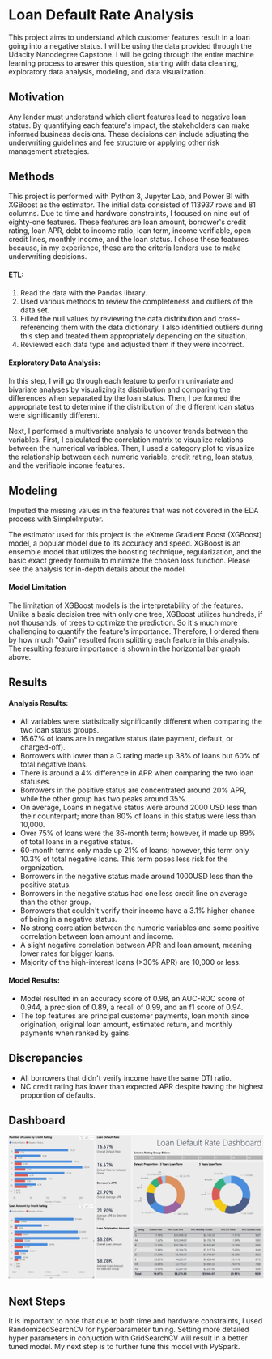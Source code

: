 # Loan Default Rate Analysis

This project aims to understand which customer features result in a loan going into a negative status. I will be using the data provided through the Udacity Nanodegree Capstone. I will be going through the entire machine learning process to answer this question, starting with data cleaning, exploratory data analysis, modeling, and data visualization.

## Motivation

Any lender must understand which client features lead to negative loan status. By quantifying each feature's impact, the stakeholders can make informed business decisions. These decisions can include adjusting the underwriting guidelines and fee structure or applying other risk management strategies. 

## Methods

This project is performed with Python 3, Jupyter Lab, and Power BI with XGBoost as the estimator. The initial data consisted of 113937 rows and 81 columns. Due to time and hardware constraints, I focused on nine out of eighty-one features. These features are loan amount, borrower's credit rating, loan APR, debt to income ratio, loan term, income verifiable, open credit lines, monthly income, and the loan status. I chose these features because, in my experience, these are the criteria lenders use to make underwriting decisions.

#### ETL:
1. Read the data with the Pandas library.
2. Used various methods to review the completeness and outliers of the data set.
3. Filled the null values by reviewing the data distribution and cross-referencing them with the data dictionary. I also identified outliers during this step and treated them appropriately depending on the situation.
4. Reviewed each data type and adjusted them if they were incorrect.


#### Exploratory Data Analysis:

In this step, I will go through each feature to perform univariate and bivariate analyses by visualizing its distribution and comparing the differences when separated by the loan status. Then, I performed the appropriate test to determine if the distribution of the different loan status were significantly different. 

Next, I performed a multivariate analysis to uncover trends between the variables. First, I calculated the correlation matrix to visualize relations between the numerical variables. Then, I used a category plot to visualize the relationship between each numeric variable, credit rating, loan status, and the verifiable income features. 

## Modeling

Imputed the missing values in the features that was not covered in the EDA process with SimpleImputer.

The estimator used for this project is the eXtreme Gradient Boost (XGBoost) model, a popular model due to its accuracy and speed. XGBoost is an ensemble model that utilizes the boosting technique, regularization, and the basic exact greedy formula to minimize the chosen loss function. Please see the analysis for in-depth details about the model.

#### Model Limitation

The limitation of XGBoost models is the interpretability of the features. Unlike a basic decision tree with only one tree, XGBoost utilizes hundreds, if not thousands, of trees to optimize the prediction. So it's much more challenging to quantify the feature's importance. Therefore, I ordered them by how much "Gain" resulted from splitting each feature in this analysis. The resulting feature importance is shown in the horizontal bar graph above.


## Results

#### Analysis Results:

- All variables were statistically significantly different when comparing the two loan status groups.
- 16.67% of loans are in negative status (late payment, default, or charged-off).
- Borrowers with lower than a C rating made up 38% of loans but 60% of total negative loans.
- There is around a 4% difference in APR when comparing the two loan statuses.
- Borrowers in the positive status are concentrated around 20% APR, while the other group has two peaks around 35%.
 - On average, Loans in negative status were around 2000 USD less than their counterpart; more than 80% of loans in this status were less than 10,000.
- Over 75% of loans were the 36-month term; however, it made up 89% of total loans in a negative status.
- 60-month terms only made up 21% of loans; however, this term only 10.3% of total negative loans. This term poses less risk for the organization.
- Borrowers in the negative status made around 1000USD less than the positive status.
- Borrowers in the negative status had one less credit line on average than the other group.
- Borrowers that couldn't verify their income have a 3.1% higher chance of being in a negative status.
- No strong correlation between the numeric variables and some positive correlation between loan amount and income.
- A slight negative correlation between APR and loan amount, meaning lower rates for bigger loans.
- Majority of the high-interest loans (>30% APR) are 10,000 or less.

#### Model Results:

- Model resulted in an accuracy score of 0.98, an AUC-ROC score of 0.944, a precision of 0.89, a recall of 0.99, and an f1 score of 0.94.
- The top features are principal customer payments, loan month since origination, original loan amount, estimated return, and monthly payments when ranked by gains.

## Discrepancies

- All borrowers that didn't verify income have the same DTI ratio.
- NC credit rating has lower than expected APR despite having the highest proportion of defaults.

## Dashboard
![Loan Analysis Dashboard](https://github.com/yumski/loan_status_analysis/blob/main/loan_analysis_dashboard_ss.jpg?raw=true)

## Next Steps

It is important to note that due to both time and hardware constraints, I used RandomizedSearchCV for hyperparameter tuning. Setting more detailed hyper parameters in conjuction with GridSearchCV will result in a better tuned model. My next step is to further tune this model with PySpark.

